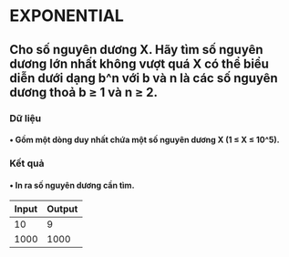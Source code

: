 # EXPONENTIAL
## Cho số nguyên dương X. Hãy tìm số nguyên dương lớn nhất không vượt quá X có thể biểu diễn dưới dạng b^n với b và n là các số nguyên dương thoả b ≥ 1 và n ≥ 2.
### Dữ liệu
#### • Gồm một dòng duy nhất chứa một số nguyên dương X (1 ≤ X ≤ 10^5).
### Kết quả
#### • In ra số nguyên dương cần tìm.
| Input      | Output |
|-------     |--------|
|10          |9       |
|1000        |1000    |
